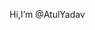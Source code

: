 Hi,I’m @AtulYadav

<!---
AtulYadav321/AtulYadav321 is a ✨ special ✨ repository because its `README.md` (this file) appears on your GitHub profile.
You can click the Preview link to take a look at your changes.
--->
